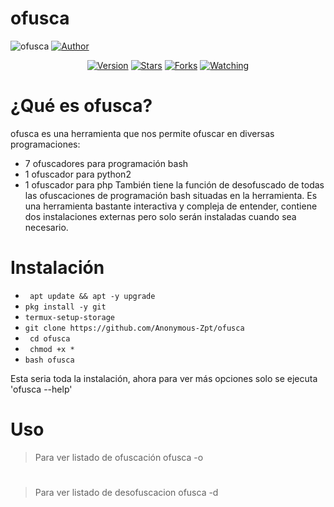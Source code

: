 # ofusca
![ofusca](https://blog.reaccionestudio.com/wp-content/uploads/2013/04/ofuscar_javascript.png) 
<a href="https://github.com/Anonymous-Zpt"><img title="Author" src="https://img.shields.io/badge/Author-Anonymous%20Zpt-svg?style=for-the-badge&logo=github"></a>
<div align="center">
<a href="#"><img title="Version" src="https://img.shields.io/badge/Version-0.2-green.svg?style=flat-square"></a>
<a href="https://github.com/Anonymous-Zpt/ofusca/stargazers/"><img title="Stars" src="https://img.shields.io/github/stars/Anonymous-Zpt/ofusca?color=red&style=flat-square"></a>
<a href="https://github.com/Anonymous-Zpt/ofusca/network/members"><img title="Forks" src="https://img.shields.io/github/forks/Anonymous-Zpt/ofusca?color=red&style=flat-square"></a>
<a href="https://github.com/Anonymous-Zpt/ofusca/watchers"><img title="Watching" src="https://img.shields.io/github/watchers/Anonymous-Zpt/ofusca?label=Watchers&color=blue&style=flat-square"></a>
</div>

# ¿Qué es ofusca? 

ofusca es una herramienta que nos permite ofuscar en diversas programaciones:
- 7 ofuscadores para programación bash
- 1 ofuscador para python2 
- 1 ofuscador para php
También tiene la función de desofuscado de todas las ofuscaciones de programación bash situadas en la herramienta. 
Es una herramienta bastante interactiva y compleja de entender, contiene dos instalaciones externas pero solo serán instaladas cuando sea necesario. 

# Instalación 

* ` apt update && apt -y upgrade` 
* ` pkg install -y git `
* ` termux-setup-storage `
* ` git clone https://github.com/Anonymous-Zpt/ofusca `
* ` cd ofusca`
* ` chmod +x *`
* ` bash ofusca `

Esta seria toda la instalación, ahora para ver más opciones solo se ejecuta 'ofusca --help'
# Uso
> Para ver listado de ofuscación
   ofusca -o
#
> Para ver listado de desofuscacion
  ofusca -d 
